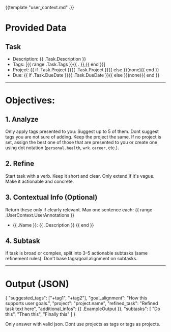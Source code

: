 {{template "user_context.md" .}}

# Provided Data

## Task
- Description: {{ .Task.Description }}
- Tags: [{{ range .Task.Tags }}{{ . }},{{ end }}]
- Project: {{ if .Task.Project }}{{ .Task.Project }}{{ else }}(none){{ end }}
- Due: {{ if .Task.DueDate }}{{ .Task.DueDate }}{{ else }}(none){{ end }}

---

# Objectives:

## 1. Analyze
 Only apply tags presented to you: Suggest up to 5 of them. Dont suggest tags you are not sure of adding. Keep the project the same. If no project is set, assign the best one of those that are presented to you or create one using dot notation (`personal.health`, `wrk.career`, etc.).

## 2. Refine
Start task with a verb. Keep it short and clear. Only extend if it's vague. Make it actionable and concrete.

## 3. Contextual Info (Optional)
Return these only if clearly relevant. Max one sentence each:
{{ range .UserContext.UserAnnotations }}
- {{ .Name }}: {{ .Description }} {{ end }}

## 4. Subtask
If task is broad or complex, split into 3–5 actionable subtasks (same refinement rules). Don't base tags/goal alignment on subtasks.

---

# Output (JSON)

{
  "suggested_tags": ["+tag1", "+tag2"],
  "goal_alignment": "How this supports user goals.",
  "project": "project.name",
  "refined_task": "Refined task text here",
  "additional_infos": {{ .ExampleOutput }},
  "subtasks": [
    "Do this",
    "Then this",
    "Finally this"
  ]
}

Only answer with valid json. Dont use projects as tags or tags as projects.